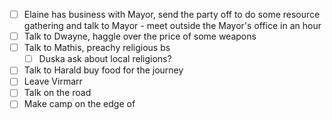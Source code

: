 - [ ] Elaine has business with Mayor, send the party off to do some resource gathering and talk to Mayor - meet outside the Mayor's office in an hour
- [ ] Talk to Dwayne, haggle over the price of some weapons
- [ ] Talk to Mathis, preachy religious bs
	- [ ] Duska ask about local religions?
- [ ] Talk to Harald buy food for the journey
- [ ] Leave Virmarr
- [ ] Talk on the road
- [ ] Make camp on the edge of 